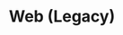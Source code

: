 ---
layout: redirect.njk
hideInSitemap: true
tags: level2
key: legacy_it
title: Web (Legacy)
redirect: /it/design-system/legacy/overview/
parent: designsystem_it
order: 6
eleventyExcludeFromCollections: true
---